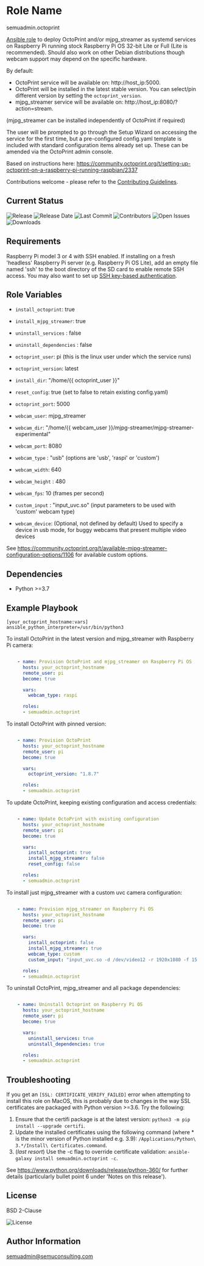 Role Name
=========

semuadmin.octoprint

[Ansible role](https://galaxy.ansible.com/semuadmin/octoprint) to deploy OctoPrint and/or mjpg_streamer as systemd services on Raspberry Pi
running stock Raspberry Pi OS 32-bit Lite or Full (Lite is recommended). Should also work
on other Debian distributions though webcam support may depend on the specific hardware.

By default:

- OctoPrint service will be available on: http://host_ip:5000.
- OctoPrint will be installed in the latest stable version. You can select/pin different version
  by setting the `octoprint_version`.
- mjpg_streamer service will be available on: http://host_ip:8080/?action=stream.

(mjpg_streamer can be installed independently of OctoPrint if required)

The user will be prompted to go through the Setup Wizard on accessing the service for the
first time, but a pre-configured config.yaml template is included with standard configuration
items already set up. These can be amended via the OctoPrint admin console.

Based on instructions here:
https://community.octoprint.org/t/setting-up-octoprint-on-a-raspberry-pi-running-raspbian/2337

Contributions welcome - please refer to the [Contributing Guidelines](https://github.com/semuconsulting/ansible_octoprint/blob/master/CONTRIBUTING.md).

Current Status
--------------

![Release](https://img.shields.io/github/v/release/semuconsulting/ansible_octoprint)
![Release Date](https://img.shields.io/github/release-date/semuconsulting/ansible_octoprint)
![Last Commit](https://img.shields.io/github/last-commit/semuconsulting/ansible_octoprint)
![Contributors](https://img.shields.io/github/contributors/semuconsulting/ansible_octoprint.svg)
![Open Issues](https://img.shields.io/github/issues-raw/semuconsulting/ansible_octoprint)
![Downloads](https://img.shields.io/ansible/role/d/42560)

Requirements
------------

Raspberry Pi model 3 or 4 with SSH enabled. If installing on a fresh 'headless' Raspberry
Pi server (e.g. Raspberry Pi OS Lite), add an empty file named 'ssh' to the boot directory
of the SD card to enable remote SSH access. You may also want to set up [SSH key-based
authentication](https://www.raspberrypi.org/documentation/remote-access/ssh/passwordless.md).

Role Variables
--------------

- `install_octoprint`: true
- `install_mjpg_streamer`: true
- `uninstall_services` : false
- `uninstall_dependencies` : false
- `octoprint_user`: pi (this is the linux user under which the service runs)
- `octoprint_version`: latest
- `install_dir`: "/home/{{ octoprint_user }}"
- `reset_config`: true (set to false to retain existing config.yaml)
- `octoprint_port`: 5000

- `webcam_user`: mjpg_streamer
- `webcam_dir`: "/home/{{ webcam_user }}/mjpg-streamer/mjpg-streamer-experimental"
- `webcam_port`: 8080
- `webcam_type` : "usb" (options are 'usb', 'raspi' or 'custom')
- `webcam_width`: 640
- `webcam_height` : 480
- `webcam_fps`: 10 (frames per second)
- `custom_input` : "input_uvc.so" (input parameters to be used with 'custom' webcam type)
- `webcam_device`: (Optional, not defined by default) Used to specify a device in usb mode, for buggy webcams that present multiple video devices

See https://community.octoprint.org/t/available-mjpg-streamer-configuration-options/1106
for available custom options.

Dependencies
------------

- Python >=3.7

Example Playbook
----------------

```
[your_octoprint_hostname:vars]
ansible_python_interpreter=/usr/bin/python3
```

To install OctoPrint in the latest version and mjpg_streamer with Raspberry Pi camera:

```yaml

    - name: Provision OctoPrint and mjpg_streamer on Raspberry Pi OS
      hosts: your_octoprint_hostname
      remote_user: pi
      become: true

      vars:
        webcam_type: raspi

      roles:
      - semuadmin.octoprint
```

To install OctoPrint with pinned version:

```yaml

    - name: Provision OctoPrint
      hosts: your_octoprint_hostname
      remote_user: pi
      become: true

      vars:
        octoprint_version: "1.8.7"

      roles:
      - semuadmin.octoprint
```

To update OctoPrint, keeping existing configuration and access credentials:

```yaml

    - name: Update OctoPrint with existing configuration
      hosts: your_octoprint_hostname
      remote_user: pi
      become: true

      vars:
        install_octoprint: true
        install_mjpg_streamer: false
        reset_config: false

      roles:
      - semuadmin.octoprint
```

To install just mjpg_streamer with a custom uvc camera configuration:

```yaml

    - name: Provision mjpg_streamer on Raspberry Pi OS
      hosts: your_octoprint_hostname
      remote_user: pi
      become: true

      vars:
        install_octoprint: false
        install_mjpg_streamer: true
        webcam_type: custom
        custom_input: "input_uvc.so -d /dev/video12 -r 1920x1080 -f 15 -q 50"

      roles:
      - semuadmin.octoprint
```

To uninstall OctoPrint, mjpg_streamer and all package dependencies:

```yaml

    - name: Uninstall Octoprint on Raspberry Pi OS
      hosts: your_octoprint_hostname
      remote_user: pi
      become: true

      vars:
        uninstall_services: true
        uninstall_dependencies: true

      roles:
      - semuadmin.octoprint
```

Troubleshooting
---------------

If you get an `[SSL: CERTIFICATE_VERIFY_FAILED]` error when attempting to install this
role on MacOS, this is probably due to changes in the way SSL certificates are packaged
with Python version >=3.6. Try the following:

1. Ensure that the certifi package is at the latest version: `python3 -m pip install --upgrade certifi`.
2. Update the installed certificates using the following command 
(where * is the minor version of Python installed e.g. 3.9):
`/Applications/Python\ 3.*/Install\ Certificates.command`.
3. (*last resort*) Use the -c flag to override certificate validation: `ansible-galaxy install semuadmin.octoprint -c`.

See https://www.python.org/downloads/release/python-360/ for further details (particularly
bullet point 6 under 'Notes on this release').

License
-------

BSD 2-Clause

![License](https://img.shields.io/github/license/semuconsulting/ansible_octoprint)

Author Information
------------------

semuadmin@semuconsulting.com
